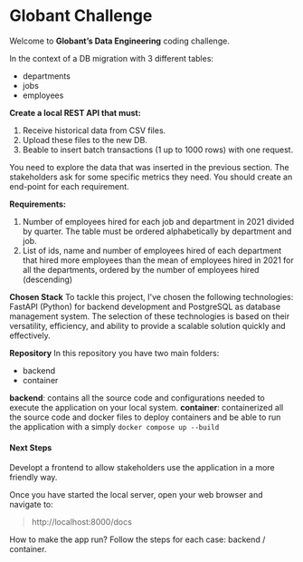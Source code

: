 # Globant Challenge

Welcome to **Globant’s Data Engineering** coding challenge.

In the context of a DB migration with 3 different tables:
- departments
- jobs
- employees

**Create a local REST API that must:**
1. Receive historical data from CSV files.
2. Upload these files to the new DB.
3. Beable to insert batch transactions (1 up to 1000 rows) with one request.

You need to explore the data that was inserted in the previous section. The stakeholders ask for some specific metrics they need. You should create an end-point for each requirement.

**Requirements:**
1. Number of employees hired for each job and department in 2021 divided by quarter. The table must be ordered alphabetically by department and job.
2. List of ids, name and number of employees hired of each department that hired more employees than the mean of employees hired in 2021 for all the departments, ordered by the number of employees hired (descending)

**Chosen Stack**
To tackle this project, I've chosen the following technologies: FastAPI (Python) for backend development and PostgreSQL as database management system. The selection of these technologies is based on their versatility, efficiency, and ability to provide a scalable solution quickly and effectively.

**Repository**
In this repository you have two main folders:
- backend
- container

**backend**: contains all the source code and configurations needed to execute the application on your local system. 
**container**: containerized all the source code and docker files to deploy containers and be able to run the application with  a simply ```docker compose up --build```


#### Next Steps
Developt a frontend to allow stakeholders use the application in a more friendly way. 

Once you have started the local server, open your web browser and navigate to: 

> http://localhost:8000/docs


How to make the app run? Follow the steps for each case: backend / container.